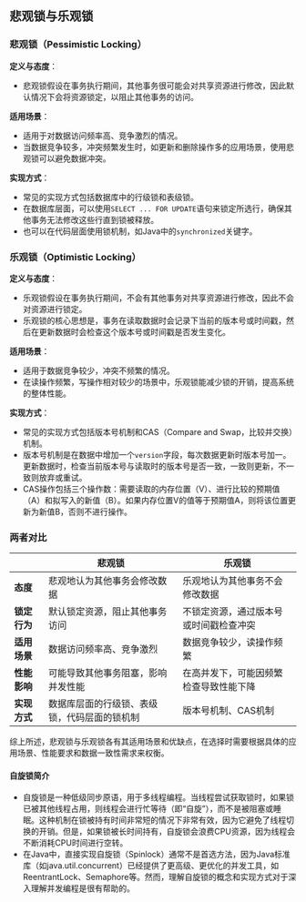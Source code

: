 ## 悲观锁与乐观锁

### 悲观锁（Pessimistic Locking）

**定义与态度**：

- 悲观锁假设在事务执行期间，其他事务很可能会对共享资源进行修改，因此默认情况下会将资源锁定，以阻止其他事务的访问。

**适用场景**：

- 适用于对数据访问频率高、竞争激烈的情况。
- 当数据竞争较多，冲突频繁发生时，如更新和删除操作多的应用场景，使用悲观锁可以避免数据冲突。

**实现方式**：

- 常见的实现方式包括数据库中的行级锁和表级锁。
- 在数据库层面，可以使用`SELECT ... FOR UPDATE`语句来锁定所选行，确保其他事务无法修改这些行直到锁被释放。
- 也可以在代码层面使用锁机制，如Java中的`synchronized`关键字。

### 乐观锁（Optimistic Locking）

**定义与态度**：

- 乐观锁假设在事务执行期间，不会有其他事务对共享资源进行修改，因此不会对资源进行锁定。
- 乐观锁的核心思想是，事务在读取数据时会记录下当前的版本号或时间戳，然后在更新数据时会检查这个版本号或时间戳是否发生变化。

**适用场景**：

- 适用于数据竞争较少，冲突不频繁的情况。
- 在读操作频繁，写操作相对较少的场景中，乐观锁能减少锁的开销，提高系统的整体性能。

**实现方式**：

- 常见的实现方式包括版本号机制和CAS（Compare and Swap，比较并交换）机制。
- 版本号机制是在数据中增加一个`version`字段，每次数据更新时版本号加一。更新数据时，检查当前版本号与读取时的版本号是否一致，一致则更新，不一致则放弃或重试。
- CAS操作包括三个操作数：需要读取的内存位置（V）、进行比较的预期值（A）和拟写入的新值（B）。如果内存位置V的值等于预期值A，则将该位置更新为新值B，否则不进行操作。

### 两者对比

|     | 悲观锁 | 乐观锁 |
| --- | --- | --- |
| **态度** | 悲观地认为其他事务会修改数据 | 乐观地认为其他事务不会修改数据 |
| **锁定行为** | 默认锁定资源，阻止其他事务访问 | 不锁定资源，通过版本号或时间戳检查冲突 |
| **适用场景** | 数据访问频率高、竞争激烈 | 数据竞争较少，读操作频繁 |
| **性能影响** | 可能导致其他事务阻塞，影响并发性能 | 在高并发下，可能因频繁检查导致性能下降 |
| **实现方式** | 数据库层面的行级锁、表级锁，代码层面的锁机制 | 版本号机制、CAS机制 |

综上所述，悲观锁与乐观锁各有其适用场景和优缺点，在选择时需要根据具体的应用场景、性能要求和数据一致性需求来权衡。

#### 自旋锁简介
- 自旋锁是一种低级同步原语，用于多线程编程。当线程尝试获取锁时，如果锁已被其他线程占用，则线程会进行忙等待（即“自旋”），而不是被阻塞或睡眠。这种机制在锁被持有时间非常短的情况下非常有效，因为它避免了线程切换的开销。但是，如果锁被长时间持有，自旋锁会浪费CPU资源，因为线程会不断消耗CPU时间进行空转。
- 在Java中，直接实现自旋锁（Spinlock）通常不是首选方法，因为Java标准库（如java.util.concurrent）已经提供了更高级、更优化的并发工具，如ReentrantLock、Semaphore等。然而，理解自旋锁的概念和实现方式对于深入理解并发编程是很有帮助的。

